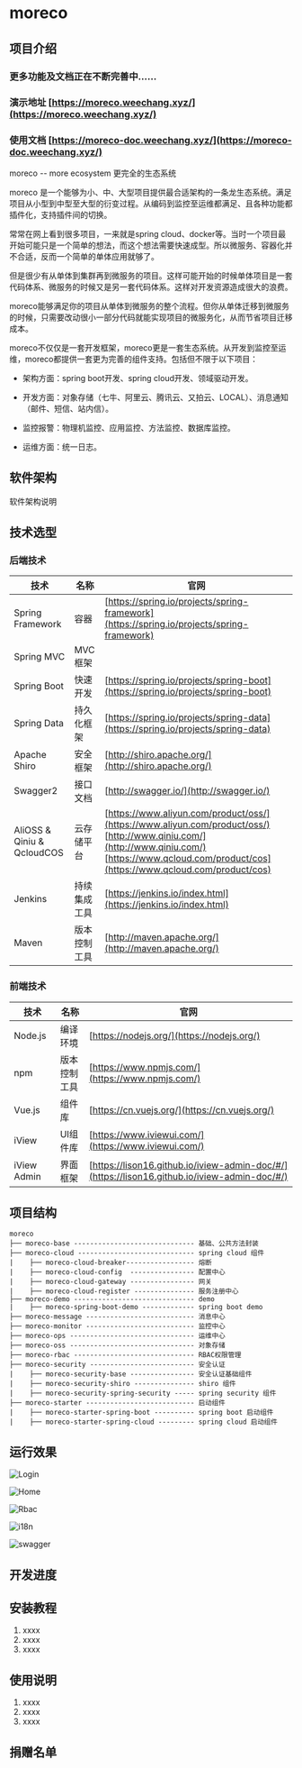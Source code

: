 # moreco

## 项目介绍 

### 更多功能及文档正在不断完善中……
### 演示地址 [https://moreco.weechang.xyz/](https://moreco.weechang.xyz/)
### 使用文档 [https://moreco-doc.weechang.xyz/](https://moreco-doc.weechang.xyz/)

moreco -- more ecosystem 更完全的生态系统

moreco 是一个能够为小、中、大型项目提供最合适架构的一条龙生态系统。满足项目从小型到中型至大型的衍变过程。从编码到监控至运维都满足、且各种功能都插件化，支持插件间的切换。

常常在网上看到很多项目，一来就是spring cloud、docker等。当时一个项目最开始可能只是一个简单的想法，而这个想法需要快速成型。所以微服务、容器化并不合适，反而一个简单的单体应用就够了。

但是很少有从单体到集群再到微服务的项目。这样可能开始的时候单体项目是一套代码体系、微服务的时候又是另一套代码体系。这样对开发资源造成很大的浪费。

moreco能够满足你的项目从单体到微服务的整个流程。但你从单体迁移到微服务的时候，只需要改动很小一部分代码就能实现项目的微服务化，从而节省项目迁移成本。

moreco不仅仅是一套开发框架，moreco更是一套生态系统。从开发到监控至运维，moreco都提供一套更为完善的组件支持。包括但不限于以下项目：

* 架构方面：spring boot开发、spring cloud开发、领域驱动开发。

* 开发方面：对象存储（七牛、阿里云、腾讯云、又拍云、LOCAL）、消息通知（邮件、短信、站内信）。

* 监控报警：物理机监控、应用监控、方法监控、数据库监控。

* 运维方面：统一日志。

## 软件架构

软件架构说明

## 技术选型

### 后端技术

| **技术**                    | **名称**       | **官网**  |
| -------------------------- | -------------- | --------  |
| Spring Framework           | 容器            | [https://spring.io/projects/spring-framework](https://spring.io/projects/spring-framework) |
| Spring MVC                 | MVC框架         |  |
| Spring Boot                | 快速开发        | [https://spring.io/projects/spring-boot](https://spring.io/projects/spring-boot) |
| Spring Data                | 持久化框架       | [https://spring.io/projects/spring-data](https://spring.io/projects/spring-data) |
| Apache Shiro               | 安全框架        | [http://shiro.apache.org/](http://shiro.apache.org/)  |
| Swagger2                   | 接口文档        | [http://swagger.io/](http://swagger.io/) |
| AliOSS & Qiniu & QcloudCOS | 云存储平台       | [https://www.aliyun.com/product/oss/](https://www.aliyun.com/product/oss/) [http://www.qiniu.com/](http://www.qiniu.com/) [https://www.qcloud.com/product/cos](https://www.qcloud.com/product/cos) |
| Jenkins                    | 持续集成工具     | [https://jenkins.io/index.html](https://jenkins.io/index.html) |
| Maven                      | 版本控制工具     | [http://maven.apache.org/](http://maven.apache.org/) |

### 前端技术

| **技术**      | **名称**       | **官网**  |
| --------------| --------------| --------  |
| Node.js       | 编译环境       | [https://nodejs.org/](https://nodejs.org/) |
| npm           | 版本控制工具   | [https://www.npmjs.com/](https://www.npmjs.com/) |
| Vue.js        | 组件库         | [https://cn.vuejs.org/](https://cn.vuejs.org/) |
| iView         | UI组件库       | [https://www.iviewui.com/](https://www.iviewui.com/) |
| iView Admin   | 界面框架       | [https://lison16.github.io/iview-admin-doc/#/](https://lison16.github.io/iview-admin-doc/#/)  |


## 项目结构
``` 
moreco
├── moreco-base ------------------------------ 基础、公共方法封装
├── moreco-cloud ----------------------------- spring cloud 组件
|    ├── moreco-cloud-breaker----------------- 熔断
|    ├── moreco-cloud-config  ---------------- 配置中心
|    ├── moreco-cloud-gateway ---------------- 网关
|    ├── moreco-cloud-register --------------- 服务注册中心
├── moreco-demo ------------------------------ demo
|    ├── moreco-spring-boot-demo ------------- spring boot demo
├── moreco-message --------------------------- 消息中心
├── moreco-monitor --------------------------- 监控中心
├── moreco-ops ------------------------------- 运维中心
├── moreco-oss ------------------------------- 对象存储
├── moreco-rbac ------------------------------ RBAC权限管理
├── moreco-security -------------------------- 安全认证
|    ├── moreco-security-base ---------------- 安全认证基础组件
|    ├── moreco-security-shiro --------------- shiro 组件
|    ├── moreco-security-spring-security ----- spring security 组件
├── moreco-starter --------------------------- 启动组件
|    ├── moreco-starter-spring-boot ---------- spring boot 启动组件
|    ├── moreco-starter-spring-cloud --------- spring cloud 启动组件
```

## 运行效果

![Login](/doc-of-project/moreco-login.png)

![Home](/doc-of-project/moreco-home.png)

![Rbac](/doc-of-project/moreco-rbac.png)

![i18n](/doc-of-project/moreco-i18n.png)

![swagger](/doc-of-project/moreco-swagger.png)

## 开发进度

## 安装教程
1. xxxx
2. xxxx
3. xxxx

## 使用说明

1. xxxx
2. xxxx
3. xxxx

## 捐赠名单
